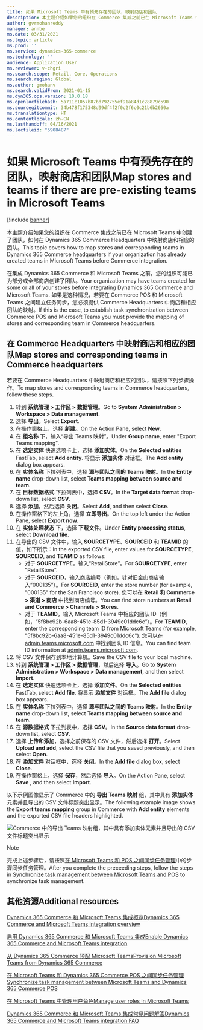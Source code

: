 ```yaml
---
title: 如果 Microsoft Teams 中有预先存在的团队，映射商店和团队
description: 本主题介绍如果您的组织在 Commerce 集成之前已在 Microsoft Teams 中创建了团队，如何在 Dynamics 365 Commerce Headquarters 中映射商店和相应的团队。
author: gvrmohanreddy
manager: annbe
ms.date: 03/31/2021
ms.topic: article
ms.prod: ''
ms.service: dynamics-365-commerce
ms.technology: ''
audience: Application User
ms.reviewer: v-chgri
ms.search.scope: Retail, Core, Operations
ms.search.region: Global
ms.author: gmohanv
ms.search.validFrom: 2021-01-15
ms.dyn365.ops.version: 10.0.18
ms.openlocfilehash: 5a711c1057b87bd792755ef91a84d1c28879c590
ms.sourcegitcommit: 34b478f175348d99df4f2f0c2f6c0c21b6b2660a
ms.translationtype: HT
ms.contentlocale: zh-CN
ms.lasthandoff: 04/16/2021
ms.locfileid: "5908487"
---
```

# <a name="map-stores-and-teams-if-there-are-pre-existing-teams-in-microsoft-teams"></a><span data-ttu-id="df2bb-103">如果 Microsoft Teams 中有预先存在的团队，映射商店和团队</span><span class="sxs-lookup"><span data-stu-id="df2bb-103">Map stores and teams if there are pre-existing teams in Microsoft Teams</span></span>

[!include [banner](includes/banner.md)]

<span data-ttu-id="df2bb-104">本主题介绍如果您的组织在 Commerce 集成之前已在 Microsoft Teams 中创建了团队，如何在 Dynamics 365 Commerce Headquarters 中映射商店和相应的团队。</span><span class="sxs-lookup"><span data-stu-id="df2bb-104">This topic covers how to map stores and corresponding teams in Dynamics 365 Commerce headquarters if your organization has already created teams in Microsoft Teams before Commerce integration.</span></span>

<span data-ttu-id="df2bb-105">在集成 Dynamics 365 Commerce 和 Microsoft Teams 之前，您的组织可能已为部分或全部商店创建了团队。</span><span class="sxs-lookup"><span data-stu-id="df2bb-105">Your organization may have teams created for some or all of your stores before integrating Dynamics 365 Commerce and Microsoft Teams.</span></span> <span data-ttu-id="df2bb-106">如果是这种情况，若要在 Commerce POS 和 Microsoft Teams 之间建立任务同步，您必须提供 Commerce Headquarters 中商店和相应团队的映射。</span><span class="sxs-lookup"><span data-stu-id="df2bb-106">If this is the case, to establish task synchronization between Commerce POS and Microsoft Teams you must provide the mapping of stores and corresponding team in Commerce headquarters.</span></span>

## <a name="map-stores-and-corresponding-teams-in-commerce-headquarters"></a><span data-ttu-id="df2bb-107">在 Commerce Headquarters 中映射商店和相应的团队</span><span class="sxs-lookup"><span data-stu-id="df2bb-107">Map stores and corresponding teams in Commerce headquarters</span></span> 

<span data-ttu-id="df2bb-108">若要在 Commerce Headquarters 中映射商店和相应的团队，请按照下列步骤操作。</span><span class="sxs-lookup"><span data-stu-id="df2bb-108">To map stores and corresponding teams in Commerce headquarters, follow these steps.</span></span>

1. <span data-ttu-id="df2bb-109">转到 **系统管理 \> 工作区 \> 数据管理**。</span><span class="sxs-lookup"><span data-stu-id="df2bb-109">Go to **System Administration \> Workspace \> Data management**.</span></span>
1. <span data-ttu-id="df2bb-110">选择 **导出**。</span><span class="sxs-lookup"><span data-stu-id="df2bb-110">Select **Export**.</span></span> 
1. <span data-ttu-id="df2bb-111">在操作窗格上，选择 **新建**。</span><span class="sxs-lookup"><span data-stu-id="df2bb-111">On the Action Pane, select **New**.</span></span>
1. <span data-ttu-id="df2bb-112">在 **组名称** 下，输入“导出 Teams 映射”。</span><span class="sxs-lookup"><span data-stu-id="df2bb-112">Under **Group name**, enter "Export Teams mapping".</span></span>
1. <span data-ttu-id="df2bb-113">在 **选定实体** 快速选项卡上，选择 **添加实体**。</span><span class="sxs-lookup"><span data-stu-id="df2bb-113">On the **Selected entities** FastTab, select **Add entity**.</span></span> <span data-ttu-id="df2bb-114">将显示 **添加实体** 对话框。</span><span class="sxs-lookup"><span data-stu-id="df2bb-114">The **Add entity** dialog box appears.</span></span>  
1. <span data-ttu-id="df2bb-115">在 **实体名称** 下拉列表中，选择 **源与团队之间的 Teams 映射**。</span><span class="sxs-lookup"><span data-stu-id="df2bb-115">In the **Entity name** drop-down list, select **Teams mapping between source and team**.</span></span>
1. <span data-ttu-id="df2bb-116">在 **目标数据格式** 下拉列表中，选择 **CSV**。</span><span class="sxs-lookup"><span data-stu-id="df2bb-116">In the **Target data format** drop-down list, select **CSV**.</span></span>
1. <span data-ttu-id="df2bb-117">选择 **添加**，然后选择 **关闭**。</span><span class="sxs-lookup"><span data-stu-id="df2bb-117">Select **Add**, and then select **Close**.</span></span>
1. <span data-ttu-id="df2bb-118">在操作窗格下的左上角，选择 **立即导出**。</span><span class="sxs-lookup"><span data-stu-id="df2bb-118">On the top left under the Action Pane, select **Export now**.</span></span>
1. <span data-ttu-id="df2bb-119">在 **实体处理状态** 下，选择 **下载文件**。</span><span class="sxs-lookup"><span data-stu-id="df2bb-119">Under **Entity processing status**, select **Download file**.</span></span>
1. <span data-ttu-id="df2bb-120">在导出的 CSV 文件中，输入 **SOURCETYPE**、**SOURCEID** 和 **TEAMID** 的值，如下所示：</span><span class="sxs-lookup"><span data-stu-id="df2bb-120">In the exported CSV file, enter values for **SOURCETYPE**, **SOURCEID**, and **TEAMID** as follows:</span></span>
    - <span data-ttu-id="df2bb-121">对于 **SOURCETYPE**，输入“RetailStore”。</span><span class="sxs-lookup"><span data-stu-id="df2bb-121">For **SOURCETYPE**, enter "RetailStore".</span></span> 
    - <span data-ttu-id="df2bb-122">对于 **SOURCEID**，输入商店编号（例如，针对旧金山商店输入“000135”）。</span><span class="sxs-lookup"><span data-stu-id="df2bb-122">For **SOURCEID**, enter the store number (for example, "000135" for the San Francisco store).</span></span> <span data-ttu-id="df2bb-123">您可以在 **Retail 和 Commerce \> 渠道 \> 商店** 中找到商店编号。</span><span class="sxs-lookup"><span data-stu-id="df2bb-123">You can find store numbers at **Retail and Commerce \> Channels \> Stores**.</span></span>
    - <span data-ttu-id="df2bb-124">对于 **TEAMID**，输入 Microsoft Teams 中相应的团队 ID（例如，“5f8bc92b-6aa8-451e-85d1-3949c01ddc6c”）。</span><span class="sxs-lookup"><span data-stu-id="df2bb-124">For **TEAMID**, enter the corresponding team ID from Microsoft Teams (for example, "5f8bc92b-6aa8-451e-85d1-3949c01ddc6c").</span></span> <span data-ttu-id="df2bb-125">您可以在 [admin.teams.microsoft.com](https://admin.teams.microsoft.com) 中找到团队 ID 信息。</span><span class="sxs-lookup"><span data-stu-id="df2bb-125">You can find team ID information at [admin.teams.microsoft.com](https://admin.teams.microsoft.com).</span></span>
1. <span data-ttu-id="df2bb-126">将 CSV 文件保存到本地计算机。</span><span class="sxs-lookup"><span data-stu-id="df2bb-126">Save the CSV file to your local machine.</span></span>
1. <span data-ttu-id="df2bb-127">转到 **系统管理 \> 工作区 \> 数据管理**，然后选择 **导入**。</span><span class="sxs-lookup"><span data-stu-id="df2bb-127">Go to **System Administration \> Workspace \> Data management**, and then select **Import**.</span></span>
1. <span data-ttu-id="df2bb-128">在 **选定实体** 快速选项卡上，选择 **添加文件**。</span><span class="sxs-lookup"><span data-stu-id="df2bb-128">On the **Selected entities** FastTab, select **Add file**.</span></span> <span data-ttu-id="df2bb-129">将显示 **添加文件** 对话框。</span><span class="sxs-lookup"><span data-stu-id="df2bb-129">The **Add file** dialog box appears.</span></span>
1. <span data-ttu-id="df2bb-130">在 **实体名称** 下拉列表中，选择 **源与团队之间的 Teams 映射**。</span><span class="sxs-lookup"><span data-stu-id="df2bb-130">In the **Entity name** drop-down list, select **Teams mapping between source and team**.</span></span>
1. <span data-ttu-id="df2bb-131">在 **源数据格式** 下拉列表中，选择 **CSV**。</span><span class="sxs-lookup"><span data-stu-id="df2bb-131">In the **Source data format** drop-down list, select **CSV**.</span></span>
1. <span data-ttu-id="df2bb-132">选择 **上传和添加**，选择之前保存的 CSV 文件，然后选择 **打开**。</span><span class="sxs-lookup"><span data-stu-id="df2bb-132">Select **Upload and add**, select the CSV file that you saved previously, and then select **Open**.</span></span>
1. <span data-ttu-id="df2bb-133">在 **添加文件** 对话框中，选择 **关闭**。</span><span class="sxs-lookup"><span data-stu-id="df2bb-133">In the **Add file** dialog box, select **Close**.</span></span>
1. <span data-ttu-id="df2bb-134">在操作窗格上，选择 **保存**，然后选择 **导入**。</span><span class="sxs-lookup"><span data-stu-id="df2bb-134">On the Action Pane, select **Save** , and then select **Import**.</span></span>

<span data-ttu-id="df2bb-135">以下示例图像显示了 Commerce 中的 **导出 Teams 映射** 组，其中具有 **添加实体** 元素并且导出的 CSV 文件标题突出显示。</span><span class="sxs-lookup"><span data-stu-id="df2bb-135">The following example image shows the **Export teams mapping** group in Commerce with **Add entity** elements and the exported CSV file headers highlighted.</span></span>

![Commerce 中的导出 Teams 映射组，其中具有添加实体元素并且导出的 CSV 文件标题突出显示](media/d365-commerce-data-mgmt-export-entity.png)

> [!NOTE]
> <span data-ttu-id="df2bb-137">完成上述步骤后，请按照[在 Microsoft Teams 和 POS 之间同步任务管理](synchronize-tasks-teams-pos.md)中的步骤同步任务管理。</span><span class="sxs-lookup"><span data-stu-id="df2bb-137">After you complete the preceeding steps, follow the steps in [Synchronize task management between Microsoft Teams and POS](synchronize-tasks-teams-pos.md) to synchronize task management.</span></span> 

## <a name="additional-resources"></a><span data-ttu-id="df2bb-138">其他资源</span><span class="sxs-lookup"><span data-stu-id="df2bb-138">Additional resources</span></span>

[<span data-ttu-id="df2bb-139">Dynamics 365 Commerce 和 Microsoft Teams 集成概览</span><span class="sxs-lookup"><span data-stu-id="df2bb-139">Dynamics 365 Commerce and Microsoft Teams integration overview</span></span>](commerce-teams-integration.md)

[<span data-ttu-id="df2bb-140">启用 Dynamics 365 Commerce 和 Microsoft Teams 集成</span><span class="sxs-lookup"><span data-stu-id="df2bb-140">Enable Dynamics 365 Commerce and Microsoft Teams integration</span></span>](enable-teams-integration.md)

[<span data-ttu-id="df2bb-141">从 Dynamics 365 Commerce 预配 Microsoft Teams</span><span class="sxs-lookup"><span data-stu-id="df2bb-141">Provision Microsoft Teams from Dynamics 365 Commerce</span></span>](provision-teams-from-commerce.md)

[<span data-ttu-id="df2bb-142">在 Microsoft Teams 和 Dynamics 365 Commerce POS 之间同步任务管理</span><span class="sxs-lookup"><span data-stu-id="df2bb-142">Synchronize task management between Microsoft Teams and Dynamics 365 Commerce POS</span></span>](synchronize-tasks-teams-pos.md)

[<span data-ttu-id="df2bb-143">在 Microsoft Teams 中管理用户角色</span><span class="sxs-lookup"><span data-stu-id="df2bb-143">Manage user roles in Microsoft Teams</span></span>](manage-user-roles-teams.md)

[<span data-ttu-id="df2bb-144">Dynamics 365 Commerce 和 Microsoft Teams 集成常见问题解答</span><span class="sxs-lookup"><span data-stu-id="df2bb-144">Dynamics 365 Commerce and Microsoft Teams integration FAQ</span></span>](teams-integration-faq.md)
